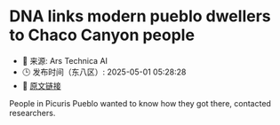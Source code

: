 # DNA links modern pueblo dwellers to Chaco Canyon people
- 📅 来源: Ars Technica AI
- 🕒 发布时间（东八区）: 2025-05-01 05:28:28
- 🔗 [原文链接](https://arstechnica.com/science/2025/04/dna-links-modern-pueblo-dwellers-to-chaco-canyon-people/)

People in Picuris Pueblo wanted to know how they got there, contacted researchers.
